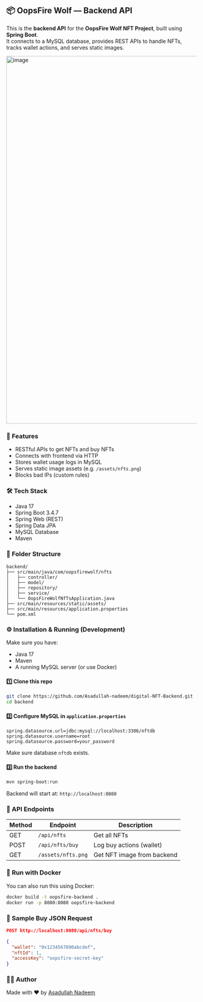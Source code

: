## 📦 OopsFire Wolf — Backend API

This is the **backend API** for the **OopsFire Wolf NFT Project**, built using **Spring Boot**.  
It connects to a MySQL database, provides REST APIs to handle NFTs, tracks wallet actions, and serves static images.
  
<img width="1906" height="974" alt="image" src="https://github.com/user-attachments/assets/7feeecdb-f265-4c82-aa91-68e5ab0700b1" />

### 🚀 Features

- RESTful APIs to get NFTs and buy NFTs
- Connects with frontend via HTTP
- Stores wallet usage logs in MySQL
- Serves static image assets (e.g. `/assets/nfts.png`)
- Blocks bad IPs (custom rules)

### 🛠 Tech Stack

- Java 17
- Spring Boot 3.4.7
- Spring Web (REST)
- Spring Data JPA
- MySQL Database
- Maven

### 📁 Folder Structure

```
backend/
├── src/main/java/com/oopsfirewolf/nfts
│   ├── controller/
│   ├── model/
│   ├── repository/
│   ├── service/
│   └── OopsFireWolfNfTsApplication.java
├── src/main/resources/static/assets/
├── src/main/resources/application.properties
└── pom.xml
```

### ⚙️ Installation & Running (Development)

Make sure you have:
- Java 17
- Maven
- A running MySQL server (or use Docker)

#### 1️⃣ Clone this repo

```bash
git clone https://github.com/Asadullah-nadeem/digital-NFT-Backend.git
cd backend
```

#### 2️⃣ Configure MySQL in `application.properties`

```properties
spring.datasource.url=jdbc:mysql://localhost:3306/nftdb
spring.datasource.username=root
spring.datasource.password=your_password
```

Make sure database `nftdb` exists.

#### 3️⃣ Run the backend

```bash
mvn spring-boot:run
```

Backend will start at: `http://localhost:8080`

### 📡 API Endpoints

| Method | Endpoint            | Description            |
|--------|---------------------|------------------------|
| GET    | `/api/nfts`         | Get all NFTs           |
| POST   | `/api/nfts/buy`     | Log buy actions (wallet) |
| GET    | `/assets/nfts.png`  | Get NFT image from backend |

### 🐳 Run with Docker

You can also run this using Docker:

```bash
docker build -t oopsfire-backend .
docker run -p 8080:8080 oopsfire-backend
```

### 🧪 Sample Buy JSON Request

```json
POST http://localhost:8080/api/nfts/buy

{
  "wallet": "0x1234567890abcdef",
  "nftId": 1,
  "accessKey": "oopsfire-secret-key"
}
```

### 👨‍💻 Author
Made with ❤️ by [Asadullah Nadeem](https://github.com/asadullah-nadeem)
